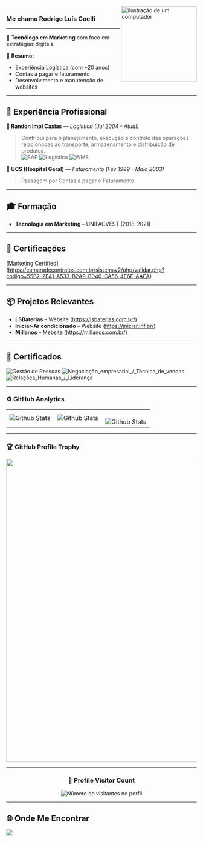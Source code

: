 <img src="https://github.com/devcoelli/imagens/blob/main/computer-illustration.png" alt="ilustração de um computador" min-width="400px" max-width="200px" width="200px" align="right">

### Me chamo Rodrigo Luís Coelli

---

🎯 **Tecnólogo em Marketing** com foco em estratégias digitais.

🧠 **Resumo:**
- Experiência Logística (com +20 anos)
- Contas a pagar e faturamento
- Desenvolvimento e manutenção de websites

---

## 🧪 Experiência Profissional

**🔸 Randon Impl Caxias** — *Logistica (Jul 2004 - Atual)*  
> Contribui para o planejamento, execução e controle das operações relacionadas ao transporte, armazenamento e distribuição de produtos.<br>
![SAP](https://img.shields.io/badge/SAP-3776AB?style=for-the-badge&logo=SAP&logoColor=white)
![Logistica](https://img.shields.io/badge/Logistica-3776AB?style=for-the-badge&logo=SAP&logoColor=white)
![WMS](https://img.shields.io/badge/WMS-3776AB?style=for-the-badge&logo=SAP&logoColor=white)

**🔹 UCS (Hospital Geral)** — *Faturamento (Fev 1999 - Maio 2003)*  
> Passagem por Contas a pagar e Faturamento

---

## 🎓 Formação

- **Tecnologia em Marketing** – UNIFACVEST (2018-2021)  


---

## 🧾 Certificações

[Marketing Certified] (https://camaradecontratos.com.br/sistemav2/php/validar.php?codigo=55B2-2E41-A533-B2A9-B040-CA56-4E6F-AAEA)

---

## 📦 Projetos Relevantes

- **LSBaterias** – Website (https://lsbaterias.com.br/)
- **Iniciar-Ar condicionado** – Website (https://iniciar.inf.br/)
- **Millanos** – Mebsite (https://millanos.com.br/)
---

## 🚀 Certificados


![Gestão de Pessoas](https://img.shields.io/badge/Gestão_de_Pessoas-336791?style=for-the-badge&ogoColor=white)
![Negociação_empresarial_/_Técnica_de_vendas](https://img.shields.io/badge/Negociação_empresarial_/_Técnica_de_vendas-47A248?style=for-the-badge&logoColor=white)
![Relações_Humanas_/_Liderança](https://img.shields.io/badge/Relações_Humanas_/_Liderança-FF9900?style=for-the-badge&logoColor=white)


---

### ⚙️ GitHub Analytics

<table>
  <tr>
    <td>
      <img
        align="left"
        src="https://github-readme-stats.vercel.app/api?username=devcoelli&theme=dark&hide_border=false&include_all_commits=true"
        alt="Github Stats"
      />
    </td>
    <td>
      <img
        align="left"
        src="https://github-readme-stats.vercel.app/api/top-langs/?username=devcoelli&theme=dark&hide_border=false&include_all_commits=true&count_private=true&layout=compact"
        alt="Github Stats"
      />
    </td>
    <td>
      <br />
      <img
        align="left"
        src="https://github-readme-streak-stats.herokuapp.com/?user=devcoelli&theme=dark&hide_border=false"
        alt="Github Stats"
      />
    </td>
  </tr>
</table>

--- 

### 🏆 GitHub Profile Trophy

<p align="center">
  <a
    href="https://github.com/ryo-ma/github-profile-trophy"
    title="repositório de troféus"
  >
    <img
      width="800"
      src="https://github-profile-trophy.vercel.app/?username=devcoelli&column=8&theme=darkhub&no-frame=true&no-bg=true"
    />
  </a>
</p>

---

<div align="center">
  <h3><b>📍 Profile Visitor Count</b></h3>
</div>

<p align="center">
  <img
    src="https://profile-counter.glitch.me/devcoelli/count.svg"
    alt="Número de visitantes no perfil"
  />
</p>

---

## 🌐 Onde Me Encontrar

<a href="https://coelli.gitlab.io/site/" target="_blank">
  <img align="center" src="https://img.shields.io/badge/gitlab-0077B5?style=for-the-badge&logo=dio&logoColor=white"/>
</a>
